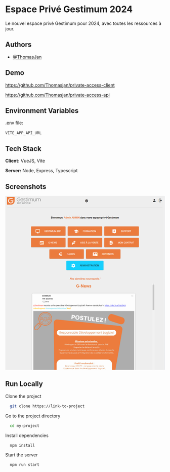 
# Espace Privé Gestimum 2024

Le nouvel espace privé Gestimum pour 2024, avec toutes les ressources à jour.


## Authors

- [@ThomasJan](https://github.com/Thomasjan)


## Demo

https://github.com/Thomasjan/private-access-client

https://github.com/Thomasjan/private-access-api


## Environment Variables

.env file:

`VITE_APP_API_URL`



## Tech Stack

**Client:** VueJS, Vite

**Server:** Node, Express, Typescript


## Screenshots

![App Screenshot](https://github.com/Thomasjan/private-access-client/blob/master/private-access-screenshot.png)


## Run Locally

Clone the project

```bash
  git clone https://link-to-project
```

Go to the project directory

```bash
  cd my-project
```

Install dependencies

```bash
  npm install
```

Start the server

```bash
  npm run start
```

